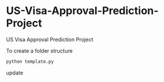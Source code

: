 # US-Visa-Approval-Prediction-Project

US Visa Approval Prediction Project

To create a folder structure

```bash
python template.py
```

update
